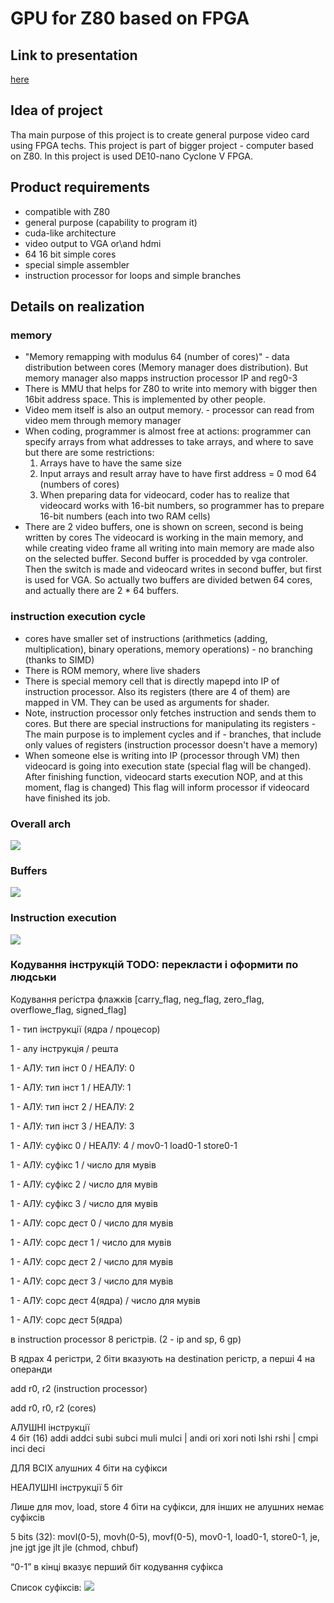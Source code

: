 # GPU for Z80 based on FPGA
## Link to presentation
[here](https://docs.google.com/presentation/d/e/2PACX-1vQRQlCamovF6Binl2SsoKEvrqsEsJz2ccPZm9A6kuHSVUr-em4yzhscMbtGglOLyyb3eJqYMeQPTMkx/pub?start=false&loop=false&delayms=3000)
## Idea of project
Tha main purpose of this project is to create general purpose video card using FPGA techs.
This project is part of bigger project - computer based on Z80.
In this project is used DE10-nano Cyclone V FPGA.

## Product requirements
- compatible with Z80
- general purpose (capability to program it)
- cuda-like architecture
- video output to VGA or\and hdmi
- 64 16 bit simple cores
- special simple assembler
- instruction processor for loops and simple branches

## Details on realization
### memory
- "Memory remapping with modulus 64 (number of cores)" - data distribution between cores (Memory manager does distribution). But memory manager also mapps instruction processor IP and reg0-3
- There is MMU that helps for Z80 to write into memory with bigger then 16bit address space. This is implemented by other people.
- Video mem itself is also an output memory. - processor can read from video mem through memory manager
- When coding, programmer is almost free at actions: programmer can specify arrays from what addresses to take arrays, and where to save but there are some restrictions:
    1) Arrays have to have the same size
    2) Input arrays and result array have to have first address = 0 mod 64 (numbers of cores)
    3) When preparing data for videocard, coder has to realize that videocard works with 16-bit numbers, so programmer has to prepare 16-bit numbers (each into two RAM cells)
- There are 2 video buffers, one is shown on screen, second is being written by cores
  The videocard is working in the main memory, and while creating video frame all writing into main memory are made also on the selected buffer. Second buffer is procedded by vga controler. Then the switch is made and videocard writes in second buffer, but first is used for VGA. So actually two buffers are divided betwen 64 cores, and actually there are 2 * 64 buffers.

### instruction execution cycle
- cores have smaller set of instructions (arithmetics (adding, multiplication), binary operations, memory operations) - no branching (thanks to SIMD)
- There is ROM memory, where live shaders
- There is special memory cell that is directly mapepd into IP of instruction processor. Also its registers (there are 4 of them) are mapped in VM. They can be used as arguments for shader.
- Note, instruction processor only fetches instruction and sends them to cores. But there are special instructions for manipulating its registers - The main purpose is to implement cycles and if - branches, that include only values of registers (instruction processor doesn't have a memory)
- When someone else is writing into IP (processor through VM) then videocard is going into execution state (special flag will be changed). After finishing function, videocard starts execution NOP, and at this moment, flag is changed) This flag will inform processor if videocard have finished its job.
### Overall arch
![](./images/Videocard.jpeg)

### Buffers
![](./images/BUFFERS.png)

### Instruction execution
![](./images/instructions.png)

### Кодування інструкцій TODO: перекласти і оформити по людськи

Кодування регістра флажків
[carry_flag, neg_flag, zero_flag, overflowe_flag, signed_flag]

1	- тип інструкції (ядра / процесор)


1	- алу інструкція  / решта


1	- АЛУ: тип інст 0 / НЕАЛУ: 0

1	- АЛУ: тип інст 1 / НЕАЛУ: 1

1	- АЛУ: тип інст 2 / НЕАЛУ: 2

1	- АЛУ: тип інст 3 / НЕАЛУ: 3


1	- АЛУ: суфікс 0	/ НЕАЛУ: 4	/ mov0-1 load0-1 store0-1

1	- АЛУ: суфікс 1		/ число для мувів

1	- АЛУ: суфікс 2		/ число для мувів

1	- АЛУ: суфікс 3		/ число для мувів


1	- АЛУ: сорс дест 0		/ число для мувів

1	- АЛУ: сорс дест 1		/ число для мувів

1	- АЛУ: сорс дест 2		/ число для мувів

1	- АЛУ: сорс дест 3		/ число для мувів

1	- АЛУ: сорс дест 4(ядра) / число для мувів

1	- АЛУ: сорс дест 5(ядра) 

в instruction processor 8 регістрів. (2 - ip and sp, 6 gp)

В ядрах 4 регістри, 2 біти вказують на destination регістр, а перші 4 на операнди

add r0, r2 (instruction processor)

add r0, r0, r2 (cores)

АЛУШНІ інструкції  
4 біт (16) addi addci subi subci muli mulci  |   andi ori xori noti lshi rshi  |  cmpi inci deci 

ДЛЯ ВСІХ алушних 4 біти на суфікси

НЕАЛУШНІ інструкції  5 біт

Лише для mov, load, store 4 біти на суфікси, для інших не алушних немає суфіксів

5 bits (32): movl(0-5), movh(0-5), movf(0-5), mov0-1, load0-1, store0-1,  je, jne jgt jge jlt jle
(chmod, chbuf)

“0-1” в кінці вказує перший біт кодування суфікса

Список суфіксів:
![](./images/suffixes.jpg)
